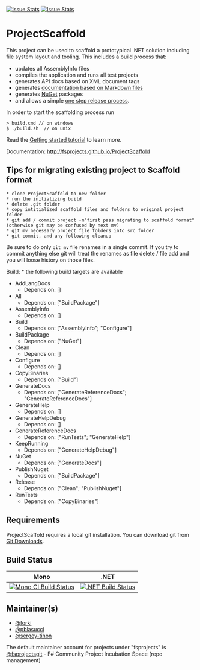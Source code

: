 [![Issue Stats](http://issuestats.com/github/fsprojects/ProjectScaffold/badge/issue)](http://issuestats.com/github/fsprojects/ProjectScaffold)
[![Issue Stats](http://issuestats.com/github/fsprojects/ProjectScaffold/badge/pr)](http://issuestats.com/github/fsprojects/ProjectScaffold)

# ProjectScaffold

This project can be used to scaffold a prototypical .NET solution including file system layout and tooling. This includes a build process that: 

* updates all AssemblyInfo files
* compiles the application and runs all test projects
* generates API docs based on XML document tags
* generates [documentation based on Markdown files](http://fsprojects.github.io/ProjectScaffold/writing-docs.html)
* generates [NuGet](http://www.nuget.org) packages
* and allows a simple [one step release process](http://fsprojects.github.io/ProjectScaffold/release-process.html).

In order to start the scaffolding process run 

    > build.cmd // on windows    
    $ ./build.sh  // on unix
    
Read the [Getting started tutorial](http://fsprojects.github.io/ProjectScaffold/index.html#Getting-started) to learn more.

Documentation: http://fsprojects.github.io/ProjectScaffold

## Tips for migrating existing project to Scaffold format

    * clone ProjectScaffold to new folder
    * run the initializing build
    * delete .git folder
    * copy intitialized scaffold files and folders to original project folder
    * git add / commit project -m"first pass migrating to scaffold format" (otherwise git may be confused by next mv)
    * git mv necessary project file folders into src folder
    * git commit, and any following cleanup

Be sure to do only ````git mv```` file renames in a single commit. If you try to commit anything else git will treat the renames as file delete / file add and you will loose history on those files.

Build:
	* the following build targets are available

  - AddLangDocs
    + Depends on: []
  - All
    + Depends on: ["BuildPackage"]
  - AssemblyInfo
    + Depends on: []
  - Build
    + Depends on: ["AssemblyInfo"; "Configure"]
  - BuildPackage
    + Depends on: ["NuGet"]
  - Clean
    + Depends on: []
  - Configure
    + Depends on: []
  - CopyBinaries
    + Depends on: ["Build"]
  - GenerateDocs
    + Depends on: ["GenerateReferenceDocs"; "GenerateReferenceDocs"]
  - GenerateHelp
    + Depends on: []
  - GenerateHelpDebug
    + Depends on: []
  - GenerateReferenceDocs
    + Depends on: ["RunTests"; "GenerateHelp"]
  - KeepRunning
    + Depends on: ["GenerateHelpDebug"]
  - NuGet
    + Depends on: ["GenerateDocs"]
  - PublishNuget
    + Depends on: ["BuildPackage"]
  - Release
    + Depends on: ["Clean"; "PublishNuget"]
  - RunTests
    + Depends on: ["CopyBinaries"]

## Requirements

ProjectScaffold requires a local git installation. You can download git from [Git Downloads](https://git-scm.com/downloads).

## Build Status

Mono | .NET
---- | ----
[![Mono CI Build Status](https://img.shields.io/travis/fsprojects/ProjectScaffold/master.svg)](https://travis-ci.org/fsprojects/ProjectScaffold) | [![.NET Build Status](https://img.shields.io/appveyor/ci/fsgit/ProjectScaffold/master.svg)](https://ci.appveyor.com/project/fsgit/projectscaffold)

## Maintainer(s)

- [@forki](https://github.com/forki)
- [@pblasucci](https://github.com/pblasucci)
- [@sergey-tihon](https://github.com/sergey-tihon)

The default maintainer account for projects under "fsprojects" is [@fsprojectsgit](https://github.com/fsprojectsgit) - F# Community Project Incubation Space (repo management)
